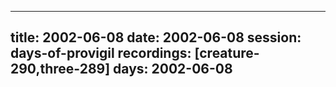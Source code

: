 
---
title: 2002-06-08
date:  2002-06-08
session: days-of-provigil
recordings: [creature-290,three-289]
days: 2002-06-08
---
